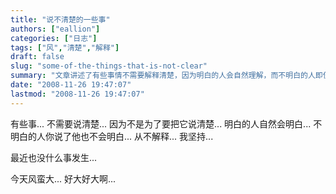 ```yaml
---
title: "说不清楚的一些事"
authors: ["eallion"]
categories: ["日志"]
tags: ["风","清楚","解释"]
draft: false
slug: "some-of-the-things-that-is-not-clear"
summary: "文章讲述了有些事情不需要解释清楚，因为明白的人会自然理解，而不明白的人即使你说了也无法理解。作者坚持不去解释，并表示最近没有什么特别发生，只是今天风很大。"
date: "2008-11-26 19:47:07"
lastmod: "2008-11-26 19:47:07"
---
```


有些事...
不需要说清楚...
因为不是为了要把它说清楚...
明白的人自然会明白...
不明白的人你说了他也不会明白...
从不解释...
我坚持...

最近也没什么事发生...

今天风蛮大...
好大好大啊...
